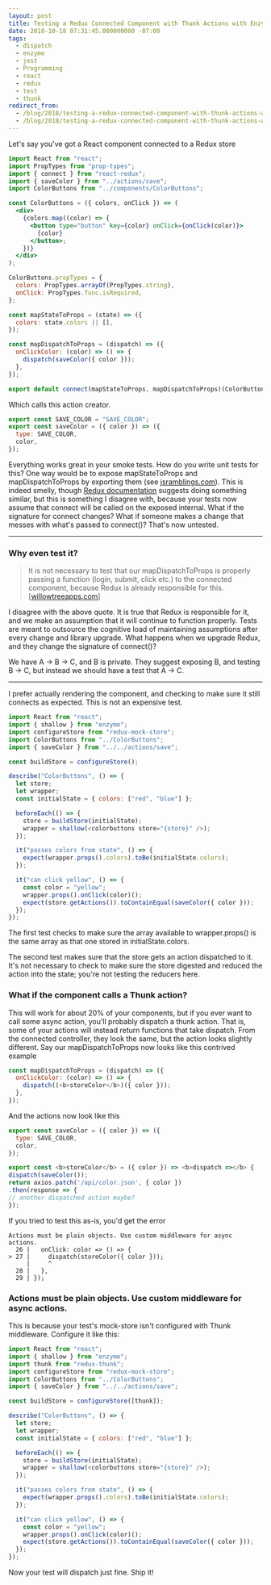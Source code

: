 ```yaml
---
layout: post
title: Testing a Redux Connected Component with Thunk Actions with Enzyme
date: 2018-10-18 07:31:45.000000000 -07:00
tags:
  - dispatch
  - enzyme
  - jest
  - Programming
  - react
  - redux
  - test
  - thunk
redirect_from:
  - /blog/2018/testing-a-redux-connected-component-with-thunk-actions-with-enzyme/
  - /blog/2018/testing-a-redux-connected-component-with-thunk-actions-with-enzyme.html
---
```


Let's say you've got a React component connected to a Redux store

```jsx
import React from "react";
import PropTypes from "prop-types";
import { connect } from "react-redux";
import { saveColor } from "../actions/save";
import ColorButtons from "../components/ColorButtons";

const ColorButtons = ({ colors, onClick }) => (
  <div>
    {colors.map((color) => {
      <button type="button" key={color} onClick={onClick(color)}>
        {color}
      </button>;
    })}
  </div>
);

ColorButtons.propTypes = {
  colors: PropTypes.arrayOf(PropTypes.string),
  onClick: PropTypes.func.isRequired,
};

const mapStateToProps = (state) => ({
  colors: state.colors || [],
});

const mapDispatchToProps = (dispatch) => ({
  onClickColor: (color) => () => {
    dispatch(saveColor({ color }));
  },
});

export default connect(mapStateToProps, mapDispatchToProps)(ColorButtons);
```

Which calls this action creator.

```jsx
export const SAVE_COLOR = "SAVE_COLOR";
export const saveColor = ({ color }) => ({
  type: SAVE_COLOR,
  color,
});
```

Everything works great in your smoke tests. How do you write unit tests for this? One way would be to expose mapStateToProps and mapDispatchToProps by exporting them (see <a href="https://jsramblings.com/2018/01/15/3-ways-to-test-mapStateToProps-and-mapDispatchToProps.html">jsramblings.com</a>). This is indeed smelly, though <a href="https://github.com/reduxjs/redux/blob/master/docs/recipes/WritingTests.md#connected-components">Redux documentation</a> suggests doing something similar, but this is something I disagree with, because your tests now assume that connect will be called on the exposed internal. What if the signature for connect changes? What if someone makes a change that messes with what's passed to connect()? That's now untested.

---

### Why even test it?

> It is not necessary to test that our mapDispatchToProps is properly passing a function (login, submit, click etc.) to the connected component, because Redux is already responsible for this. [<a href="https://willowtreeapps.com/ideas/best-practices-for-unit-testing-with-a-react-redux-approach">willowtreeapps.com</a>]

I disagree with the above quote. It is true that Redux is responsible for it, and we make an assumption that it will continue to function properly. Tests are meant to outsource the cognitive load of maintaining assumptions after every change and library upgrade. What happens when we upgrade Redux, and they change the signature of connect()?

We have A &rarr; B &rarr; C, and B is private. They suggest exposing B, and testing B &rarr; C, but instead we should have a test that A &rarr; C.

---

I prefer actually rendering the component, and checking to make sure it still connects as expected. This is not an expensive test.

```javascript
import React from "react";
import { shallow } from "enzyme";
import configureStore from "redux-mock-store";
import ColorButtons from "../ColorButtons";
import { saveColor } from "../../actions/save";

const buildStore = configureStore();

describe("ColorButtons", () => {
  let store;
  let wrapper;
  const initialState = { colors: ["red", "blue"] };

  beforeEach(() => {
    store = buildStore(initialState);
    wrapper = shallow(<colorbuttons store="{store}" />);
  });

  it("passes colors from state", () => {
    expect(wrapper.props().colors).toBe(initialState.colors);
  });

  it("can click yellow", () => {
    const color = "yellow";
    wrapper.props().onClick(color)();
    expect(store.getActions()).toContainEqual(saveColor({ color }));
  });
});
```

The first test checks to make sure the array available to wrapper.props() is the same array as that one stored in initialState.colors.

The second test makes sure that the store gets an action dispatched to it. It's not necessary to check to make sure the store digested and reduced the action into the state; you're not testing the reducers here.

### What if the component calls a Thunk action?

This will work for about 20% of your components, but if you ever want to call some async action, you'll probably dispatch a thunk action. That is, some of your actions will instead return functions that take dispatch. From the connected controller, they look the same, but the action looks slightly different. Say our mapDispatchToProps now looks like this contrived example

```javascript
const mapDispatchToProps = (dispatch) => ({
  onClickColor: (color) => () => {
    dispatch((<b>storeColor</b>)({ color }));
  },
});
```

And the actions now look like this

```javascript
export const saveColor = ({ color }) => ({
  type: SAVE_COLOR,
  color,
});

export const <b>storeColor</b> = ({ color }) => <b>dispatch =></b> {
dispatch(saveColor());
return axios.patch('/api/color.json', { color })
.then(response => {
// another dispatched action maybe?
});
```

If you tried to test this as-is, you'd get the error

```
Actions must be plain objects. Use custom middleware for async actions.
  26 |   onClick: color => () => {
> 27 |     dispatch(storeColor({ color }));
     |     ^
  28 |   },
  29 | });
```

### Actions must be plain objects. Use custom middleware for async actions.

This is because your test's mock-store isn't configured with Thunk middleware. Configure it like this:

```javascript
import React from "react";
import { shallow } from "enzyme";
import thunk from "redux-thunk";
import configureStore from "redux-mock-store";
import ColorButtons from "../ColorButtons";
import { saveColor } from "../../actions/save";

const buildStore = configureStore([thunk]);

describe("ColorButtons", () => {
  let store;
  let wrapper;
  const initialState = { colors: ["red", "blue"] };

  beforeEach(() => {
    store = buildStore(initialState);
    wrapper = shallow(<colorbuttons store="{store}" />);
  });

  it("passes colors from state", () => {
    expect(wrapper.props().colors).toBe(initialState.colors);
  });

  it("can click yellow", () => {
    const color = "yellow";
    wrapper.props().onClick(color)();
    expect(store.getActions()).toContainEqual(saveColor({ color }));
  });
});
```

Now your test will dispatch just fine. Ship it!

